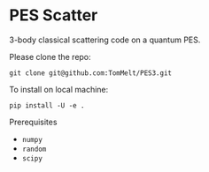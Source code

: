 PES Scatter
===========

3-body classical scattering code on a quantum PES.

Please clone the repo:

    git clone git@github.com:TomMelt/PES3.git

To install on local machine:

    pip install -U -e .

Prerequisites
* ```numpy```
* ```random```
* ```scipy```
